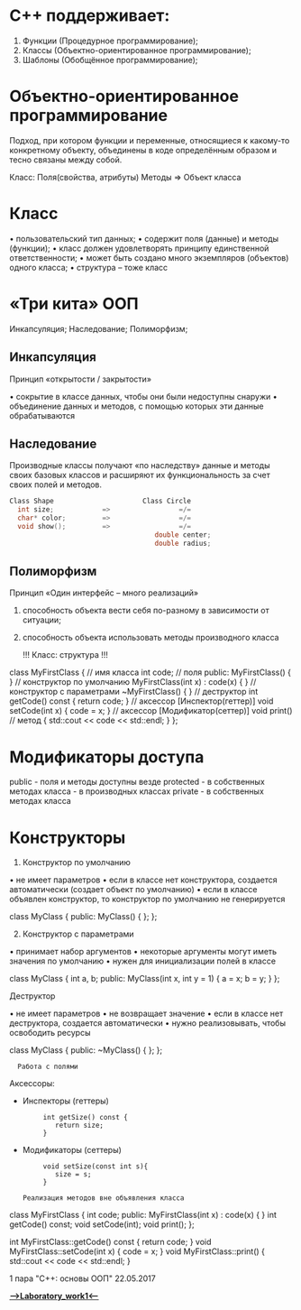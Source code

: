 C++ поддерживает:
=====================

1. Функции (Процедурное программирование);
2. Классы  (Объектно-ориентированное программирование);
3. Шаблоны (Обобщённое программирование);

Объектно-ориентированное программирование
=====================

Подход, при котором функции и переменные, относящиеся к какому-то конкретному объекту,
объединены в коде определённым образом и тесно связаны между собой.

Класс: Поля(свойства, атрибуты)
       Методы                       =>        Объект класса

Класс
=====================

• пользовательский тип данных;
• содержит поля (данные) и методы (функции);
• класс должен удовлетворять принципу единственной ответственности;
• может быть создано много экземпляров (объектов) одного класса;
• структура – тоже класс

«Три кита» ООП
=====================

Инкапсуляция;
Наследование;
Полиморфизм;

Инкапсуляция
-----------------------------------

Принцип «открытости / закрытости»

• сокрытие в классе данных, чтобы они были недоступны снаружи
• объединение данных и методов, с помощью которых эти данные обрабатываются

Наследование
-----------------------------------
Производные классы получают «по наследству» данные и методы своих базовых классов и
расширяют их функциональность за счет своих полей и методов.

```cpp
Class Shape                      Class Circle
  int size;            =>                 =/=
  char* color;         =>                 =/=
  void show();         =>                 =/=
                                    double center;
                                    double radius; 
```

Полиморфизм
-----------------------------------

Принцип «Один интерфейс – много реализаций»

1) способность объекта вести себя по-разному в зависимости от ситуации;
2) способность объекта использовать методы производного класса


      !!! Класс: структура !!!

class MyFirstClass {                      // имя класса
  int code;                               // поля
public:
  MyFirstClass() { }                      // конструктор по умолчанию
  MyFirstClass(int x) : code(x) { }       // конструктор с параметрами
  ~MyFirstClass() { }                     // деструктор
  int getCode() const { return code; }    // аксессор [Инспектор(геттер)]
  void setCode(int x) { code = x; }       // аксессор [Модификатор(сеттер)]
  void print()                            // метод
    { std::cout << code << std::endl; }
};

Модификаторы доступа
=====================

public        -   поля и методы доступны везде
protected     -   в собственных методах класса
              -   в производных классах
private       -   в собственных методах класса

Конструкторы
=====================

  1. Конструктор по умолчанию
  
• не имеет параметров
• если в классе нет конструктора, создается автоматически (создает объект по умолчанию)
• если в классе объявлен конструктор, то конструктор по умолчанию не генерируется

class MyClass 
{
public:
  MyClass() { };
};

  2. Конструктор с параметрами
  
• принимает набор аргументов
• некоторые аргументы могут иметь значения по умолчанию
• нужен для инициализации полей в классе

class MyClass {
  int a, b;
public:
  MyClass(int x, int y = 1) { 
    a = x; 
    b = y;
  } 
};

  Деструктор
  
• не имеет параметров
• не возвращает значение
• если в классе нет деструктора, создается автоматически
• нужно реализовывать, чтобы освободить ресурсы

class MyClass 
{
public:
  ~MyClass() { };
};

      Работа с полями
      
  Аксессоры:
  
- Инспекторы (геттеры)

           int getSize() const {
              return size;
           }
           
- Модификаторы (сеттеры)
           
           void setSize(const int s){
              size = s;
           }
           
      Реализация методов вне объявления класса

class MyFirstClass {
  int code;
public:
  MyFirstClass(int x) : code(x) { }
  int getCode() const;
  void setCode(int);
  void print();
};

int MyFirstClass::getCode() const { return code; }
void MyFirstClass::setCode(int x) { code = x; }
void MyFirstClass::print() { std::cout << code << std::endl; }

1 пара "С++: основы ООП" 22.05.2017



[**-->Laboratory_work1<--**](https://github.com/SuvStreet/IT_Step_Cpp/tree/master/Laboratory_work/Work1)
